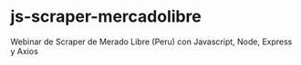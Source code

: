 # js-scraper-mercadolibre
Webinar de Scraper de Merado Libre (Peru) con Javascript, Node, Express y Axios
